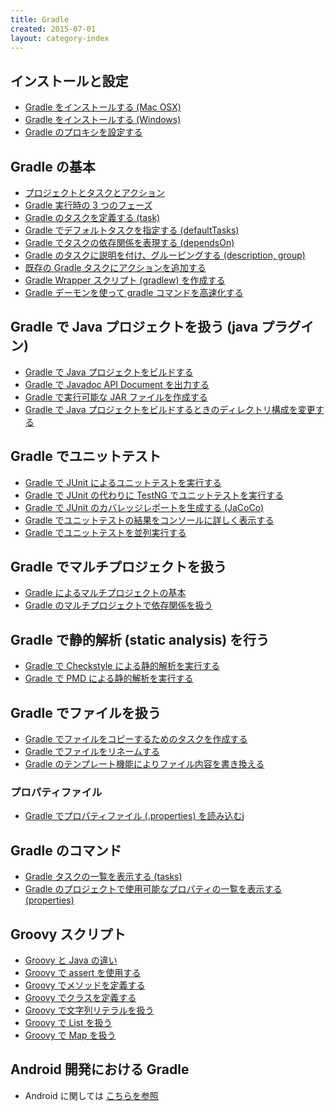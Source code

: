 ```yaml
---
title: Gradle
created: 2015-07-01
layout: category-index
---
```


インストールと設定
----
* [Gradle をインストールする (Mac OSX)](install-gradle-to-mac.html)
* [Gradle をインストールする (Windows)](install-gradle-to-win.html)
* [Gradle のプロキシを設定する](proxy-settings.html)


Gradle の基本
----
* [プロジェクトとタスクとアクション](basics/project-and-task.html)
* [Gradle 実行時の 3 つのフェーズ](basics/three-phases.html)
* [Gradle のタスクを定義する (task)](define-gradle-tasks.html)
* [Gradle でデフォルトタスクを指定する (defaultTasks)](default-task.html)
* [Gradle でタスクの依存関係を表現する (dependsOn)](task-dependency.html)
* [Gradle のタスクに説明を付け、グルーピングする (description, group)](group-tasks.html)
* [既存の Gradle タスクにアクションを追加する](add-action-to-task.html)
* [Gradle Wrapper スクリプト (gradlew) を作成する](gradle-wrapper.html)
* [Gradle デーモンを使って gradle コマンドを高速化する](gradle-daemon.html)

Gradle で Java プロジェクトを扱う (java プラグイン)
----
* [Gradle で Java プロジェクトをビルドする](build-java-project.html)
* [Gradle で Javadoc API Document を出力する](javadoc.html)
* [Gradle で実行可能な JAR ファイルを作成する](executable-jar.html)
* [Gradle で Java プロジェクトをビルドするときのディレクトリ構成を変更する](java-project-structure.html)

Gradle でユニットテスト
----
* [Gradle で JUnit によるユニットテストを実行する](test-junit.html)
* [Gradle で JUnit の代わりに TestNG でユニットテストを実行する](test-testng.html)
* [Gradle で JUnit のカバレッジレポートを生成する (JaCoCo)](test-coverage.html)
* [Gradle でユニットテストの結果をコンソールに詳しく表示する](test-detail-log.html)
* [Gradle でユニットテストを並列実行する](test-parallel.html)


Gradle でマルチプロジェクトを扱う
----
* [Gradle によるマルチプロジェクトの基本](multi-project.html)
* [Gradle のマルチプロジェクトで依存関係を扱う](multi-project-dependency.html)

Gradle で静的解析 (static analysis) を行う
----
* [Gradle で Checkstyle による静的解析を実行する](checkstyle.html)
* [Gradle で PMD による静的解析を実行する](pmd/pmd.html)


Gradle でファイルを扱う
----
* [Gradle でファイルをコピーするためのタスクを作成する](gradle-copy-files.html)
* [Gradle でファイルをリネームする](gradle-rename-files.html)
* [Gradle のテンプレート機能によりファイル内容を書き換える](gradle-template-engine.html)

### プロパティファイル
* [Gradle でプロパティファイル (.properties) を読み込む](property-file.html)j

Gradle のコマンド
----
* [Gradle タスクの一覧を表示する (tasks)](gradle-tasks.html)
* [Gradle のプロジェクトで使用可能なプロパティの一覧を表示する (properties)](gradle-properties.html)


Groovy スクリプト
----
* [Groovy と Java の違い](groovy-and-java.html)
* [Groovy で assert を使用する](assert-in-groovy.html)
* [Groovy でメソッドを定義する](method-in-groovy.html)
* [Groovy でクラスを定義する](class-in-groovy.html)
* [Groovy で文字列リテラルを扱う](string-literal-in-groovy.html)
* [Groovy で List を扱う](list-in-groovy.html)
* [Groovy で Map を扱う](map-in-groovy.html)


Android 開発における Gradle
----
* Android に関しては [こちらを参照](../android/)

